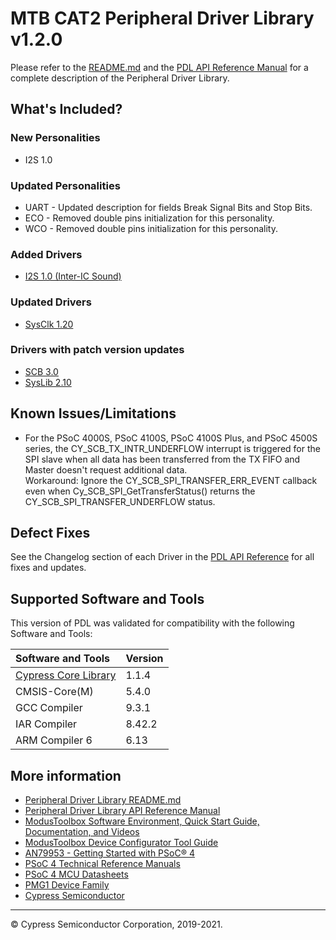 # MTB CAT2 Peripheral Driver Library v1.2.0

Please refer to the [README.md](./README.md) and the
[PDL API Reference Manual](https://cypresssemiconductorco.github.io/mtb-pdl-cat2/pdl_api_reference_manual/html/index.html)
for a complete description of the Peripheral Driver Library.

## What's Included?

### New Personalities

* I2S 1.0

### Updated Personalities

* UART - Updated description for fields Break Signal Bits and Stop Bits.
* ECO - Removed double pins initialization for this personality.
* WCO - Removed double pins initialization for this personality.

### Added Drivers

* [I2S 1.0 (Inter-IC Sound)](https://cypresssemiconductorco.github.io/mtb-pdl-cat2/pdl_api_reference_manual/html/group__group__i2s.html)

### Updated Drivers

* [SysClk 1.20](https://cypresssemiconductorco.github.io/mtb-pdl-cat2/pdl_api_reference_manual/html/group__group__sysclk.html)

### Drivers with patch version updates

* [SCB 3.0](https://cypresssemiconductorco.github.io/mtb-pdl-cat2/pdl_api_reference_manual/html/group__group__scb.html)
* [SysLib 2.10](https://cypresssemiconductorco.github.io/mtb-pdl-cat2/pdl_api_reference_manual/html/group__group__syslib.html)

## Known Issues/Limitations

* For the PSoC 4000S, PSoC 4100S, PSoC 4100S Plus, and PSoC 4500S series, the CY_SCB_TX_INTR_UNDERFLOW interrupt is triggered for the SPI slave when all data has been transferred from the TX FIFO and Master doesn't request additional data. <br/>Workaround: Ignore the CY_SCB_SPI_TRANSFER_ERR_EVENT callback even when Cy_SCB_SPI_GetTransferStatus() returns the CY_SCB_SPI_TRANSFER_UNDERFLOW status.

## Defect Fixes

See the Changelog section of each Driver in the [PDL API Reference](https://cypresssemiconductorco.github.io/mtb-pdl-cat2/pdl_api_reference_manual/html/modules.html) for all fixes and updates.

## Supported Software and Tools

This version of PDL was validated for compatibility with the following Software and Tools:

| Software and Tools                                                            | Version      |
| :---                                                                          | :----        |
| [Cypress Core Library](https://github.com/cypresssemiconductorco/core-lib)    | 1.1.4        |
| CMSIS-Core(M)                                                                 | 5.4.0        |
| GCC Compiler                                                                  | 9.3.1        |
| IAR Compiler                                                                  | 8.42.2       |
| ARM Compiler 6                                                                | 6.13         |

## More information

* [Peripheral Driver Library README.md](./README.md)
* [Peripheral Driver Library API Reference Manual](https://cypresssemiconductorco.github.io/mtb-pdl-cat2/pdl_api_reference_manual/html/index.html)
* [ModusToolbox Software Environment, Quick Start Guide, Documentation, and Videos](https://www.cypress.com/products/modustoolbox-software-environment)
* [ModusToolbox Device Configurator Tool Guide](https://www.cypress.com/ModusToolboxDeviceConfig)
* [AN79953 - Getting Started with PSoC® 4](https://www.cypress.com/an79953)
* [PSoC 4 Technical Reference Manuals](https://www.cypress.com/search/all?f%5B0%5D=meta_type%3Atechnical_documents&f%5B1%5D=resource_meta_type%3A583&f%5B2%5D=field_related_products%3A1314)
* [PSoC 4 MCU Datasheets](https://www.cypress.com/search/all?f%5B0%5D=meta_type%3Atechnical_documents&f%5B1%5D=field_related_products%3A1297&f%5B2%5D=resource_meta_type%3A575)
* [PMG1 Device Family](http://www.cypress.com/PMG1)
* [Cypress Semiconductor](http://www.cypress.com)

---
© Cypress Semiconductor Corporation, 2019-2021.
